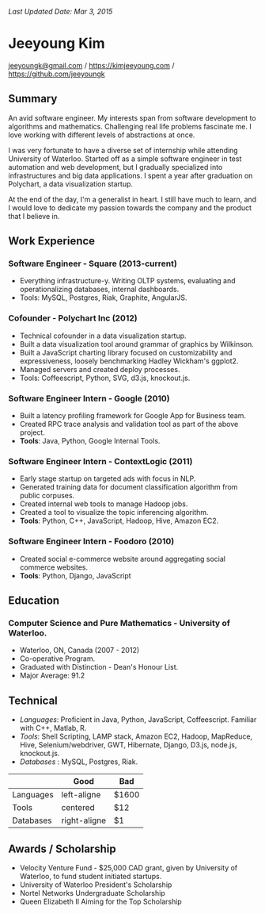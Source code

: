 _Last Updated Date: Mar 3, 2015_

Jeeyoung Kim
============

jeeyoungk@gmail.com / https://kimjeeyoung.com / https://github.com/jeeyoungk

Summary
-------

An avid software engineer. My interests span from software development to algorithms and mathematics. Challenging real life problems fascinate me. I love working with different levels of abstractions at once.

I was very fortunate to have a diverse set of internship while attending University of Waterloo. Started off as a simple software engineer in test automation and web development, but I gradually specialized into infrastructures and big data applications. I spent a year after graduation on Polychart, a data visualization startup.

At the end of the day, I'm a generalist in heart. I still have much to learn, and I would love to dedicate my passion towards the company and the product that I believe in.

Work Experience
---------------

### Software Engineer - Square (2013-current)

* Everything infrastructure-y. Writing OLTP systems, evaluating and operationalizing databases, internal dashboards.
* Tools: MySQL, Postgres, Riak, Graphite, AngularJS.

### Cofounder - Polychart Inc (2012)

* Technical cofounder in a data visualization startup.
* Built a data visualization tool around grammar of graphics by Wilkinson.
* Built a JavaScript charting library focused on customizability and expressiveness, loosely benchmarking Hadley Wickham's ggplot2.
* Managed servers and created deploy processes.
* Tools: Coffeescript, Python, SVG, d3.js, knockout.js.

### Software Engineer Intern - Google (2010)

* Built a latency profiling framework for Google App for Business team.
* Created RPC trace analysis and validation tool as part of the above project.
* **Tools**: Java, Python, Google Internal Tools.

### Software Engineer Intern - ContextLogic (2011)

* Early stage startup on targeted ads with focus in NLP.
* Generated training data for document classification algorithm from public corpuses.
* Created internal web tools to manage Hadoop jobs.
* Created a tool to visualize the topic inferencing algorithm.
* **Tools**: Python, C++, JavaScript, Hadoop, Hive, Amazon EC2.

### Software Engineer Intern - Foodoro (2010)

* Created social e-commerce website around aggregating social commerce websites.
* **Tools**: Python, Django, JavaScript

Education
---------

### Computer Science and Pure Mathematics - University of Waterloo.

* Waterloo, ON, Canada (2007 - 2012)
* Co-operative Program.
* Graduated with Distinction - Dean's Honour List.
* Major Average: 91.2

Technical
---------

* *Languages*: Proficient in Java, Python, JavaScript, Coffeescript. Familiar with C++, Matlab, R.
* *Tools*: Shell Scripting, LAMP stack, Amazon EC2, Hadoop, MapReduce, Hive, Selenium/webdriver, GWT, Hibernate, Django, D3.js, node.js, knockout.js.
* *Databases* : MySQL, Postgres, Riak.

|          |      Good   |  Bad |
|----------|-------------|------|
| Languages|  left-aligne| $1600|
| Tools    |    centered |   $12|
| Databases| right-aligne|    $1|

Awards / Scholarship
--------------------

* Velocity Venture Fund - $25,000 CAD grant, given by University of Waterloo, to fund student initiated startups.
* University of Waterloo President's Scholarship
* Nortel Networks Undergraduate Scholarship
* Queen Elizabeth II Aiming for the Top Scholarship
